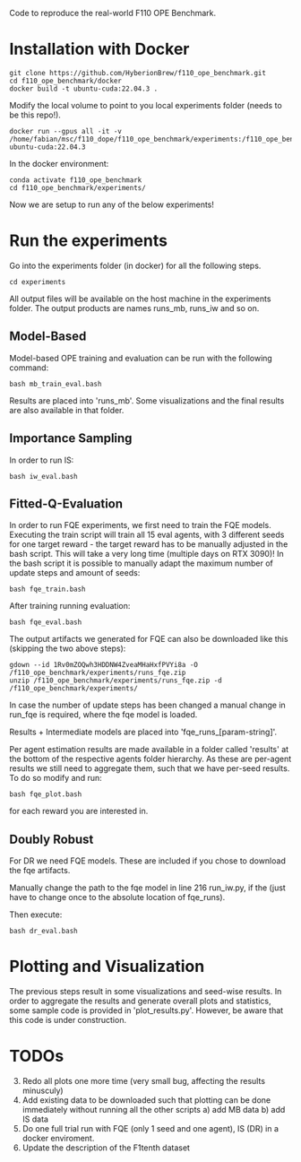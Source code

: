 Code to reproduce the real-world F110 OPE Benchmark.
# Installation with Docker

```
git clone https://github.com/HyberionBrew/f110_ope_benchmark.git
cd f110_ope_benchmark/docker
docker build -t ubuntu-cuda:22.04.3 .
```


Modify the local volume to point to you local experiments folder (needs to be this repo!).
```
docker run --gpus all -it -v /home/fabian/msc/f110_dope/f110_ope_benchmark/experiments:/f110_ope_benchmark/experiments ubuntu-cuda:22.04.3
```

In the docker environment:
```
conda activate f110_ope_benchmark
cd f110_ope_benchmark/experiments/
```
Now we are setup to run any of the below experiments!

# Run the experiments
Go into the experiments folder (in docker) for all the following steps.

```
cd experiments
```

All output files will be available on the host machine in the experiments folder.
The output products are names runs_mb, runs_iw and so on.

## Model-Based

Model-based OPE training and evaluation can be run with the following command:

```
bash mb_train_eval.bash
```

Results are placed into 'runs_mb'. Some visualizations and the final results are also available in that folder.

## Importance Sampling

In order to run IS:

```
bash iw_eval.bash
```

## Fitted-Q-Evaluation

In order to run FQE experiments, we first need to train the FQE models.
Executing the train script will train all 15 eval agents, with 3 different seeds for one target reward - the target reward has to be manually adjusted in the bash script.
This will take a very long time  (multiple days on RTX 3090)! In the bash script it is possible to manually adapt the maximum number of update steps and amount of seeds:

```
bash fqe_train.bash
```

After training running evaluation:

```
bash fqe_eval.bash
```

The output artifacts we generated for FQE can also be downloaded like this (skipping the two above steps):

```
gdown --id 1Rv0mZOQwh3HDDNW4ZveaMHaHxfPVYi8a -O /f110_ope_benchmark/experiments/runs_fqe.zip
unzip /f110_ope_benchmark/experiments/runs_fqe.zip -d /f110_ope_benchmark/experiments/
```


In case the number of update steps has been changed a manual change in run_fqe is required, where the fqe model is loaded.

Results + Intermediate models are placed into 'fqe_runs_\[param-string\]'.

Per agent estimation results are made available in a folder called 'results' at the bottom of the respective agents folder hierarchy.
As these are per-agent results we still need to aggregate them, such that we have per-seed results. To do so modify and run:

```
bash fqe_plot.bash
```

for each reward you are interested in.

## Doubly Robust

For DR we need FQE models. These are included if you chose to download the fqe artifacts. 

Manually change the path to the fqe model in line 216 run_iw.py, if the  (just have to change once to the absolute location of fqe_runs).


Then execute:

```
bash dr_eval.bash
```


# Plotting and Visualization

The previous steps result in some visualizations and seed-wise results. In order to aggregate the results and generate overall plots and statistics, some sample code is provided in 'plot_results.py'. However, be aware that this code is under construction.

# TODOs
3) Redo all plots one more time (very small bug, affecting the results minusculy)
6) Add existing data to be downloaded such that plotting can be done immediately without running all the other scripts
a) add MB data
b) add IS data
7) Do one full trial run with FQE (only 1 seed and one agent), IS (DR) in a docker enviroment.
9) Update the description of the F1tenth dataset
